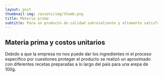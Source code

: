 ```yaml
---
layout: post
thumbnail-img: /assets/img/thumb.png
title: Materia prima
subtitle: Para un producto de calidad sobresaliente y altamente satisfactorio para el consumidor, es imprescindible contar con cierta selección de ingredientes.
---
```


## Materia prima y costos unitarios

Debido a que la empresa no nos puede dar los ingredientes ni el proceso especifico por cuestiones proteger el producto se realizó un aproximado con diferentes recetas preparadas a lo largo del país para una arepa de 100g.
<head>
    <title>Aligned Interspersed Images Example</title>
    <style>
        .image-list {
            display: flex;
            flex-wrap: wrap;
            justify-content: center;
        }

        .image-list li {
            flex-basis: calc(33.33% - 10px);
            margin: 5px;
            list-style-type: none;
            text-align: center;
        }

        .image-list li img {
            max-width: 100%;
            height: auto;
        }
    </style>
</head>
<body>
    <ul class="image-list">
        <li><img src="/Trabajo-final/assets/harina.png" alt="Image 1" <p>Title 1</p> style="width:100px;height:100px;" ></li>
        <li><img src="/Trabajo-final/assets/queso.jpg" alt="Image 2" style="width:100px;height:100px;" <p>Title 1</p>></li>
        <li><img src="/Trabajo-final/assets/azucar.jpg" alt="Image 3" style="width:100px;height:100px;" <p>Title 1</p>></li>
        <li><img src="/Trabajo-final/assets/mantequilla.jpg" alt="Image 4" style="width:100px;height:100px;" <p>Title 1</p>></li>
        <li><img src="/Trabajo-final/assets/sal.jpeg" alt="Image 5" style="width:100px;height:100px;" <p>Title 1</p>></li>
        <li><img src="/Trabajo-final/assets/agua.jpg" alt="Image 6" style="width:100px;height:100px;" <p>Title 1</p>></li>
    </ul>
</body>
</html>

El producto se vende a 1800 COP cuando se vende por unidad y a 1200 cuando se vende al por mayor. Por lo que se puede observar una ganancia por unidad tanto al por mayor como por unidad. Según los integrantes de la empresa se vende aproximadamente un 50% de ventas al por mayor y 50% por unidad.

## Costos y ganancias de producción por dia
&nbsp;
Realizando los costos de producción teniendo los costos unitarios de la materia y teniendo en cuenta las proporciones y volumenes de producción se pueden obtener las ganancias brutas descontando los gastos de producción.
<body>
    <table>
        <tr>
            <th style="text-align: center">Dia de producción</th>
            <th style="text-align: center"> Costo total</th>
            <th style="text-align: center"> Ingresos por ventas</th>
            <th style="text-align: center"> Ganancias brutas</th>
        </tr>
        <tr>
            <td style="text-align: center">Lunes-Jueves</td>
            <td style="text-align: center">498.080 COP</td>
            <td style="text-align: center"> 750.000 COP</td>
            <td style="text-align: center"> 251.920 COP</td>
        </tr>
        <tr>
            <td style="text-align: center">Viernes</td>
            <td style="text-align: center">796.928 COP</td>
            <td style="text-align: center"> 1'200.000 COP</td>
            <td style="text-align: center"> 403.072 COP</td>
        </tr>
        <tr>
            <td style="text-align: center">Sábado-Domingo</td>
            <td style="text-align: center"> 996.160 COP</td>
            <td style="text-align: center"> 1'500.000 COP</td>
            <td style="text-align: center"> 503.840 COP</td>
        </tr>
    </table>
</body>










